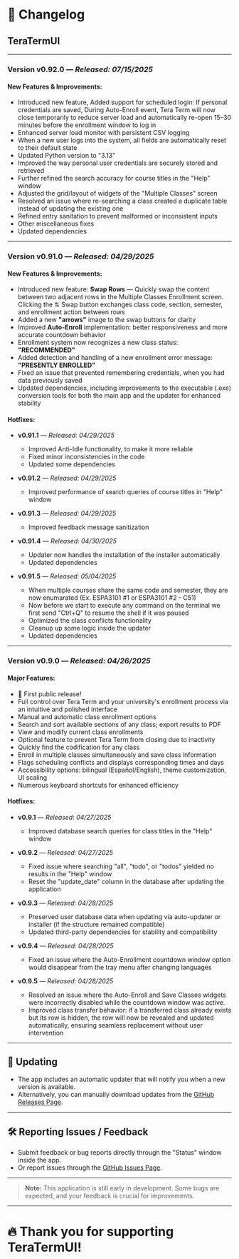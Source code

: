 # 📜 Changelog

## TeraTermUI

---

### **Version v0.92.0** — *Released: 07/15/2025*  

#### New Features & Improvements:
- Introduced new feature, Added support for scheduled login: If personal credentials are saved, During Auto-Enroll event, Tera Term will now close temporarily to reduce server load and automatically re-open 15–30 minutes before the enrollment window to log in
- Enhanced server load monitor with persistent CSV logging
- When a new user logs into the system, all fields are automatically reset to their default state
- Updated Python version to "3.13"
- Improved the way personal user credentials are securely stored and retrieved
- Further refined the search accuracy for course titles in the "Help" window
- Adjusted the grid/layout of widgets of the "Multiple Classes" screen
- Resolved an issue where re-searching a class created a duplicate table instead of updating the existing one
- Refined entry sanitation to prevent malformed or inconsistent inputs
- Other miscellaneous fixes
- Updated dependencies

---

### **Version v0.91.0** — *Released: 04/29/2025*  

#### New Features & Improvements:
- Introduced new feature: **Swap Rows** — Quickly swap the content between two adjacent rows in the Multiple Classes Enrollment screen. Clicking the ⇅ Swap button exchanges class code, section, semester, and enrollment action between rows
- Added a new **"arrows"** image to the swap buttons for clarity
- Improved **Auto-Enroll** implementation: better responsiveness and more accurate countdown behavior
- Enrollment system now recognizes a new class status: **"RECOMMENDED"**
- Added detection and handling of a new enrollment error message: **"PRESENTLY ENROLLED"**
- Fixed an issue that prevented remembering credentials, when you had data previously saved
- Updated dependencies, including improvements to the executable (.exe) conversion tools for both the main app and the updater for enhanced stability

#### Hotfixes:
- **v0.91.1** — *Released: 04/29/2025*
  - Improved Anti-Idle functionality, to make it more reliable
  - Fixed minor inconsistencies in the code
  - Updated some dependencies

- **v0.91.2** — *Released: 04/29/2025*
  - Improved performance of search queries of course titles in "Help" window

- **v0.91.3** — *Released: 04/29/2025*
  - Improved feedback message sanitization

- **v0.91.4** — *Released: 04/30/2025*
  - Updater now handles the installation of the installer automatically
  - Updated dependencies

- **v0.91.5** — *Released: 05/04/2025*
  - When multiple courses share the same code and semester, they are now enumarated (Ex. ESPA3101 #1 or ESPA3101 #2 - C51)
  - Now before we start to execute any command on the terminal we first send "Ctrl+Q" to resume the shell if it was paused
  - Optimized the class conflicts functionality
  - Cleanup up some logic inside the updater
  - Updated dependencies

---

### **Version v0.9.0** — *Released: 04/26/2025*  

#### Major Features:
- 🎉 First public release!
- Full control over Tera Term and your university's enrollment process via an intuitive and polished interface
- Manual and automatic class enrollment options
- Search and sort available sections of any class; export results to PDF
- View and modify current class enrollments
- Optional feature to prevent Tera Term from closing due to inactivity
- Quickly find the codification for any class
- Enroll in multiple classes simultaneously and save class information
- Flags scheduling conflicts and displays corresponding times and days
- Accessibility options: bilingual (Español/English), theme customization, UI scaling
- Numerous keyboard shortcuts for enhanced efficiency

#### Hotfixes:
- **v0.9.1** — *Released: 04/27/2025*  
  - Improved database search queries for class titles in the "Help" window

- **v0.9.2** — *Released: 04/27/2025*  
  - Fixed issue where searching "all", "todo", or "todos" yielded no results in the "Help" window
  - Reset the "update_date" column in the database after updating the application

- **v0.9.3** — *Released: 04/28/2025*  
  - Preserved user database data when updating via auto-updater or installer (if the structure remained compatible)
  - Updated third-party dependencies for stability and compatibility

- **v0.9.4** — *Released: 04/28/2025*  
  - Fixed an issue where the Auto-Enrollment countdown window option would disappear from the tray menu after changing languages

- **v0.9.5** — *Released: 04/28/2025*  
  - Resolved an issue where the Auto-Enroll and Save Classes widgets were incorrectly disabled while the countdown window was active.
  - Improved class transfer behavior: if a transferred class already exists but its row is hidden, the row will now be revealed and updated automatically, ensuring seamless replacement without user intervention
  
---

## 🔄 Updating

- The app includes an automatic updater that will notify you when a new version is available.
- Alternatively, you can manually download updates from the [GitHub Releases Page](https://github.com/Hanuwa/TeraTermUI/releases/latest).

---

## 🛠️ Reporting Issues / Feedback

- Submit feedback or bug reports directly through the "Status" window inside the app.
- Or report issues through the [GitHub Issues Page](https://github.com/Hanuwa/TeraTermUI/issues).

---

> **Note:** This application is still early in development. Some bugs are expected, and your feedback is crucial for improvements.

---

# 🔥 Thank you for supporting TeraTermUI!
